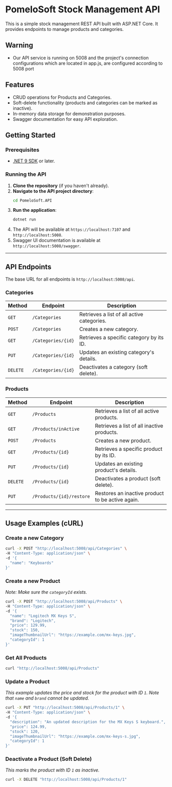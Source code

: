 # PomeloSoft Stock Management API

This is a simple stock management REST API built with ASP.NET Core. It provides endpoints to manage products and categories.

## Warning

-   Our API service is running on 5008 and the project's connection configurations which are located in app.js, 
are configured according to 5008 port


## Features

-   CRUD operations for Products and Categories.
-   Soft-delete functionality (products and categories can be marked as inactive).
-   In-memory data storage for demonstration purposes.
-   Swagger documentation for easy API exploration.

## Getting Started

### Prerequisites

-   [.NET 9 SDK](https://dotnet.microsoft.com/download/dotnet/9.0) or later.

### Running the API

1.  **Clone the repository** (if you haven't already).
2.  **Navigate to the API project directory**:
    ```bash
    cd PomeloSoft.API
    ```
3.  **Run the application**:
    ```bash
    dotnet run
    ```
4.  The API will be available at `https://localhost:7107` and `http://localhost:5008`.
5.  Swagger UI documentation is available at `http://localhost:5008/swagger`.

---

## API Endpoints

The base URL for all endpoints is `http://localhost:5008/api`.

### Categories

| Method | Endpoint                  | Description                                       |
| ------ | ------------------------- | ------------------------------------------------- |
| `GET`  | `/Categories`             | Retrieves a list of all active categories.        |
| `POST` | `/Categories`             | Creates a new category.                           |
| `GET`  | `/Categories/{id}`        | Retrieves a specific category by its ID.          |
| `PUT`  | `/Categories/{id}`        | Updates an existing category's details.           |
| `DELETE`| `/Categories/{id}`        | Deactivates a category (soft delete).             |

### Products

| Method | Endpoint                  | Description                                       |
| ------ | ------------------------- | ------------------------------------------------- |
| `GET`  | `/Products`               | Retrieves a list of all active products.          |
| `GET`  | `/Products/inActive`      | Retrieves a list of all inactive products.        |
| `POST` | `/Products`               | Creates a new product.                            |
| `GET`  | `/Products/{id}`          | Retrieves a specific product by its ID.           |
| `PUT`  | `/Products/{id}`          | Updates an existing product's details.            |
| `DELETE`| `/Products/{id}`          | Deactivates a product (soft delete).              |
| `PUT`  | `/Products/{id}/restore`  | Restores an inactive product to be active again.  |

---

## Usage Examples (cURL)

### Create a new Category

```bash
curl -X POST "http://localhost:5008/api/Categories" \
-H "Content-Type: application/json" \
-d '{
  "name": "Keyboards"
}'
```

### Create a new Product

*Note: Make sure the `categoryId` exists.*

```bash
curl -X POST "http://localhost:5008/api/Products" \
-H "Content-Type: application/json" \
-d '{
  "name": "Logitech MX Keys S",
  "brand": "Logitech",
  "price": 129.99,
  "stock": 150,
  "imageThumbnailUrl": "https://example.com/mx-keys.jpg",
  "categoryId": 1
}'
```

### Get All Products

```bash
curl "http://localhost:5008/api/Products"
```

### Update a Product

*This example updates the price and stock for the product with ID `1`. Note that `name` and `brand` cannot be updated.*

```bash
curl -X PUT "http://localhost:5008/api/Products/1" \
-H "Content-Type: application/json" \
-d '{
  "description": "An updated description for the MX Keys S keyboard.",
  "price": 124.99,
  "stock": 120,
  "imageThumbnailUrl": "https://example.com/mx-keys-s.jpg",
  "categoryId": 1
}'
```

### Deactivate a Product (Soft Delete)

*This marks the product with ID `1` as inactive.*

```bash
curl -X DELETE "http://localhost:5008/api/Products/1"
``` 